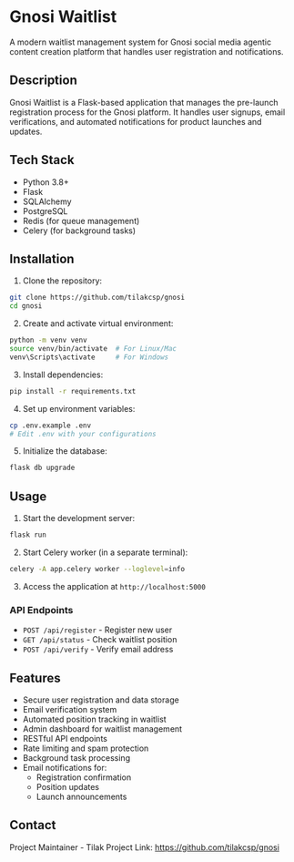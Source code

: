 # Gnosi Waitlist

A modern waitlist management system for Gnosi social media agentic content creation platform that handles user registration and notifications.

## Description

Gnosi Waitlist is a Flask-based application that manages the pre-launch registration process for the Gnosi platform. It handles user signups, email verifications, and automated notifications for product launches and updates.

## Tech Stack

- Python 3.8+
- Flask
- SQLAlchemy
- PostgreSQL
- Redis (for queue management)
- Celery (for background tasks)

## Installation

1. Clone the repository:
```bash
git clone https://github.com/tilakcsp/gnosi
cd gnosi
```

2. Create and activate virtual environment:
```bash
python -m venv venv
source venv/bin/activate  # For Linux/Mac
venv\Scripts\activate     # For Windows
```

3. Install dependencies:
```bash
pip install -r requirements.txt
```

4. Set up environment variables:
```bash
cp .env.example .env
# Edit .env with your configurations
```

5. Initialize the database:
```bash
flask db upgrade
```

## Usage

1. Start the development server:
```bash
flask run
```

2. Start Celery worker (in a separate terminal):
```bash
celery -A app.celery worker --loglevel=info
```

3. Access the application at `http://localhost:5000`

### API Endpoints

- `POST /api/register` - Register new user
- `GET /api/status` - Check waitlist position
- `POST /api/verify` - Verify email address

## Features

- Secure user registration and data storage
- Email verification system
- Automated position tracking in waitlist
- Admin dashboard for waitlist management
- RESTful API endpoints
- Rate limiting and spam protection
- Background task processing
- Email notifications for:
  - Registration confirmation
  - Position updates
  - Launch announcements



## Contact

Project Maintainer - Tilak
Project Link: https://github.com/tilakcsp/gnosi

